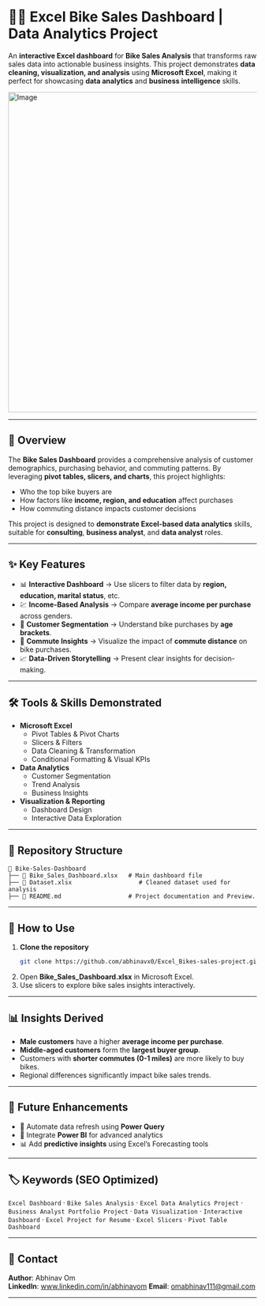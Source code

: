# 🚴‍♂️ Excel Bike Sales Dashboard | Data Analytics Project  

An **interactive Excel dashboard** for **Bike Sales Analysis** that transforms raw sales data into actionable business insights. This project demonstrates **data cleaning, visualization, and analysis** using **Microsoft Excel**, making it perfect for showcasing **data analytics** and **business intelligence** skills.  

<img width="1055" height="648" alt="Image" src="https://github.com/user-attachments/assets/7bedfb9f-e646-4e16-9c3b-4dcbce8ddda6" />

---

## 📌 Overview  
The **Bike Sales Dashboard** provides a comprehensive analysis of customer demographics, purchasing behavior, and commuting patterns. By leveraging **pivot tables, slicers, and charts**, this project highlights:  
- Who the top bike buyers are  
- How factors like **income, region, and education** affect purchases  
- How commuting distance impacts customer decisions  

This project is designed to **demonstrate Excel-based data analytics** skills, suitable for **consulting**, **business analyst**, and **data analyst** roles.  

---

## ✨ Key Features  
- 📊 **Interactive Dashboard** → Use slicers to filter data by **region, education, marital status**, etc.  
- 💹 **Income-Based Analysis** → Compare **average income per purchase** across genders.  
- 👥 **Customer Segmentation** → Understand bike purchases by **age brackets**.  
- 🚴 **Commute Insights** → Visualize the impact of **commute distance** on bike purchases.  
- 📈 **Data-Driven Storytelling** → Present clear insights for decision-making.  

---

## 🛠️ Tools & Skills Demonstrated  
- **Microsoft Excel**  
  - Pivot Tables & Pivot Charts  
  - Slicers & Filters  
  - Data Cleaning & Transformation  
  - Conditional Formatting & Visual KPIs  
- **Data Analytics**  
  - Customer Segmentation  
  - Trend Analysis  
  - Business Insights  
- **Visualization & Reporting**  
  - Dashboard Design  
  - Interactive Data Exploration  

---

## 📂 Repository Structure  
```
📁 Bike-Sales-Dashboard
├── 📄 Bike_Sales_Dashboard.xlsx   # Main dashboard file
├── 📄 Dataset.xlsx                   # Cleaned dataset used for analysis
├── 📄 README.md                   # Project documentation and Preview.
```  

---

## 🚀 How to Use  
1. **Clone the repository**  
   ```bash
   git clone https://github.com/abhinavx0/Excel_Bikes-sales-project.git
   ```
2. Open **Bike_Sales_Dashboard.xlsx** in Microsoft Excel.  
3. Use slicers to explore bike sales insights interactively.  

---

## 📊 Insights Derived  
- **Male customers** have a higher **average income per purchase**.  
- **Middle-aged customers** form the **largest buyer group**.  
- Customers with **shorter commutes (0-1 miles)** are more likely to buy bikes.  
- Regional differences significantly impact bike sales trends.  

---

## 🧩 Future Enhancements  
- 🔄 Automate data refresh using **Power Query**  
- 📌 Integrate **Power BI** for advanced analytics  
- 📊 Add **predictive insights** using Excel’s Forecasting tools  

---

## 🏷️ Keywords (SEO Optimized)  
`Excel Dashboard` · `Bike Sales Analysis` · `Excel Data Analytics Project` · `Business Analyst Portfolio Project` · `Data Visualization` · `Interactive Dashboard` · `Excel Project for Resume` · `Excel Slicers` · `Pivot Table Dashboard`  

---

## 📧 Contact  
**Author**: Abhinav Om  
**LinkedIn**: www.linkedin.com/in/abhinavom
**Email**: omabhinav111@gmail.com  

---



